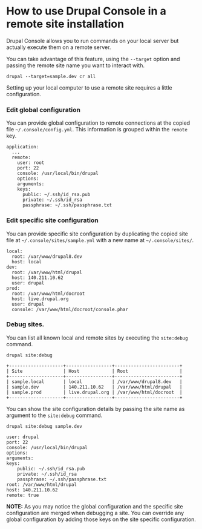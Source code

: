 # How to use Drupal Console in a remote site installation

Drupal Console allows you to run commands on your local server but actually execute them on a remote server.

You can take advantage of this feature, using the `--target` option and passing the remote site name you want to interact with.  
```
drupal --target=sample.dev cr all
```

Setting up your local computer to use a remote site requires a little configuration.

### Edit global configuration 
You can provide global configuration to remote connections at the copied file `~/.console/config.yml`. This information is grouped within the `remote` key.
```
application:
  ...
  remote:
    user: root
    port: 22
    console: /usr/local/bin/drupal
    options:
    arguments:
    keys:
      public: ~/.ssh/id_rsa.pub
      private: ~/.ssh/id_rsa
      passphrase: ~/.ssh/passphrase.txt
```

### Edit specific site configuration
You can provide specific site configuration by duplicating the copied site file at `~/.console/sites/sample.yml` with a new name at `~/.console/sites/`.

```
local:
  root: /var/www/drupal8.dev
  host: local
dev:
  root: /var/www/html/drupal
  host: 140.211.10.62
  user: drupal
prod:
  root: /var/www/html/docroot
  host: live.drupal.org
  user: drupal
  console: /var/www/html/docroot/console.phar
```

### Debug sites.
You can list all known local and remote sites by executing the `site:debug` command.
```
drupal site:debug

+--------------------+-----------------+------------------------+
| Site               | Host            | Root                   |
+--------------------+-----------------+------------------------+
| sample.local       | local           | /var/www/drupal8.dev   |
| sample.dev         | 140.211.10.62   | /var/www/html/drupal   |
| sample.prod        | live.drupal.org | /var/www/html/docroot  |
+--------------------+-----------------+------------------------+
```

You can show the site configuration details by passing the site name as argument to the `site:debug` command. 
```
drupal site:debug sample.dev

user: drupal
port: 22
console: /usr/local/bin/drupal
options:
arguments: 
keys:
    public: ~/.ssh/id_rsa.pub
    private: ~/.ssh/id_rsa
    passphrase: ~/.ssh/passphrase.txt
root: /var/www/html/drupal
host: 140.211.10.62
remote: true
```

**NOTE:** As you may notice the global configuration and the specific site configuration are merged when debugging a site. You can override any global configuration by adding those keys on the site specific configuration.  
